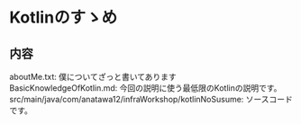 # Kotlinのすゝめ
## 内容
aboutMe.txt: 僕についてざっと書いてあります<br/>
BasicKnowledgeOfKotlin.md: 今回の説明に使う最低限のKotlinの説明です。<br/>
src/main/java/com/anatawa12/infraWorkshop/kotlinNoSusume: ソースコードです。<br/>